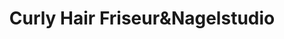 ---
title: "Curly Hair Friseur&Nagelstudio"
url: /schlierbach/curly-hair-friseurundnagelstudio/
shop: Friseur
---